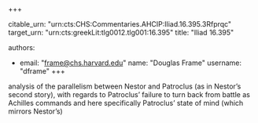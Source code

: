 +++


citable_urn: "urn:cts:CHS:Commentaries.AHCIP:Iliad.16.395.3Rfprqc"
target_urn: "urn:cts:greekLit:tlg0012.tlg001:16.395"
title: "Iliad 16.395"

authors:
- email: "frame@chs.harvard.edu"
  name: "Douglas Frame"
  username: "dframe"
+++

<p>analysis of the parallelism between Nestor and Patroclus (as in Nestor’s second story), with regards to Patroclus’ failure to turn back from battle as Achilles commands and here specifically Patroclus’ state of mind (which mirrors Nestor’s)</p>